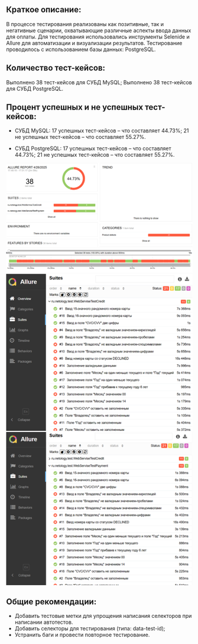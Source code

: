 ## Краткое описание:
В процессе тестирования реализованы как позитивные, так и негативные сценарии, охватывающие различные аспекты ввода данных для оплаты.
Для тестирования использовались инструменты Selenide и Allure для автоматизации и визуализации результатов.
Тестирование проводилось с использованием базы данных: PostgreSQL.

## Количество тест-кейсов:
Выполнено 38 тест-кейсов для СУБД MySQL;
Выполнено 38 тест-кейсов для СУБД PostgreSQL.

## Процент успешных и не успешных тест-кейсов: 
* СУБД MySQL:
17 успешных тест-кейсов – что составляет 44.73%;
21 не успешных тест-кейсов – что составляет 55.27%.

* СУБД PostgreSQL:
17 успешных тест-кейсов – что составляет 44.73%;
21 не успешных тест-кейсов – что составляет 55.27%.
 
![img.png](img.png)
![img_1.png](img_1.png)
![img_2.png](img_2.png)
![img_3.png](img_3.png)

## Общие рекомендации:
* Добавить тестовые метки для упрощения написания селекторов при написании автотестов.
* Добавить селекторы для тестирования (типа: data-test-id);
* Устранить баги и провести повторное тестирование.